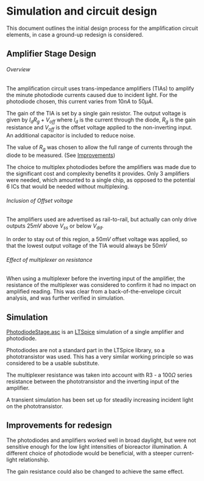 # Simulation and circuit design

This document outlines the initial design process for the amplification circuit elements, in case a ground-up redesign is considered.


## Amplifier Stage Design

###### Overview
The amplification circuit uses trans-impedance amplifiers (TIAs) to amplify the minute photodiode currents caused due to incident light. For the photodiode chosen, this current varies from $10nA$ to $50\mu A$.

The gain of the TIA is set by a single gain resistor. The output voltage is given by $I_d R_g + V_{off}$ where $I_d$ is the current through the diode, $R_g$ is the gain resistance and $V_{off}$ is the offset voltage applied to the non-inverting input. An additional capacitor is included to reduce noise.

The value of $R_g$ was chosen to allow the full range of currents through the diode to be measured. (See [Improvements](#improvements-for-redesign))

The choice to multiplex photodiodes before the amplifiers was made due to the significant cost and complexity benefits it provides. Only 3 amplifiers were needed, which amounted to a single chip, as opposed to the potential 6 ICs that would be needed without multiplexing.


###### Inclusion of Offset voltage
The amplifiers used are advertised as rail-to-rail, but actually can only drive outputs $25mV$ above $V_{ss}$ or below $V_{dd}$. 

In order to stay out of this region, a $50mV$ offset voltage was applied, so that the lowest output voltage of the TIA would always be $50mV$


###### Effect of multiplexer on resistance

When using a multiplexer before the inverting input of the amplifier, the resistance of the multiplexer was considered to confirm it had no impact on amplified reading. This was clear from a back-of-the-envelope circuit analysis, and was further verified in simulation.

## Simulation

[PhotodiodeStage.asc](PhotodiodeStage.asc) is an [LTSpice](https://www.analog.com/en/design-center/design-tools-and-calculators/ltspice-simulator.html) simulation of a single amplifier and photodiode. 

Photodiodes are not a standard part in the LTSpice library, so a phototransistor was used. This has a very similar working principle so was considered to be a usable substitute. 

The multiplexer resistance was taken into account with R3 - a $100 \Omega$ series resistance between the phototransistor and the inverting input of the amplifier.

A transient simulation has been set up for steadily increasing incident light on the phototransistor.

## Improvements for redesign

The photodiodes and amplifiers worked well in broad daylight, but were not sensitive enough for the low light intensities of bioreactor illumination. A different choice of photodiode would be beneficial, with a steeper current-light relationship. 

The gain resistance could also be changed to achieve the same effect.